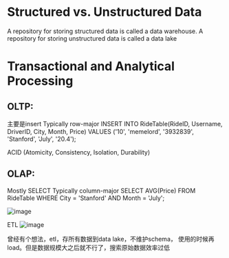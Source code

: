 
# Structured vs. Unstructured Data

A repository for storing structured data is called a data warehouse. A repository for storing unstructured data is called a data lake

# Transactional and Analytical Processing

## OLTP:
主要是insert
Typically row-major
INSERT INTO RideTable(RideID, Username, DriverID, City, Month, Price)
VALUES ('10', 'memelord', '3932839', 'Stanford', 'July', '20.4');

ACID (Atomicity, Consistency, Isolation, Durability)


## OLAP:

Mostly SELECT
Typically column-major
SELECT AVG(Price)
FROM RideTable
WHERE City = 'Stanford' AND Month = 'July';


![image](https://github.com/spevenhe/Study/assets/42630862/5c89eef8-aa04-41e2-a138-4638027cfa18)

ETL
![image](https://github.com/spevenhe/Study/assets/42630862/58fa710f-9ef3-4fea-bcd4-5e78cc5592d8)


曾经有个想法，etl，存所有数据到data lake，不维护schema， 使用的时候再load。但是数据规模大之后就不行了，搜索原始数据效率过低
